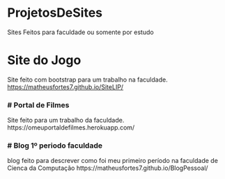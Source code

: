 # ProjetosDeSites
Sites Feitos para faculdade ou somente por estudo

# Site do Jogo
Site feito com bootstrap para um trabalho na faculdade.
https://matheusfortes7.github.io/SiteLIP/

<h3># Portal de Filmes</h3>
Site feito para um trabalho da faculdade.
https://omeuportaldefilmes.herokuapp.com/

<h3># Blog 1º periodo faculdade</h3>
blog feito para descrever como foi meu primeiro período na faculdade de Cienca da Computação
https://matheusfortes7.github.io/BlogPessoal/
